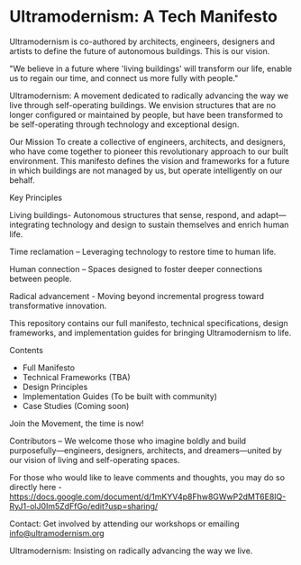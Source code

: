 # Ultramodernism: A Tech Manifesto
Ultramodernism is co-authored by architects, engineers, designers and artists to define the future of autonomous buildings. 
This is our vision.

"We believe in a future where 'living buildings' will transform our life, enable us to regain our time, and connect us more fully with people."

Ultramodernism: 
A movement dedicated to radically advancing the way we live through self-operating buildings. We envision structures that are no longer configured or maintained by people, but have been transformed to be self-operating through technology and exceptional design.

Our Mission
To create a collective of engineers, architects, and designers, who have come together to pioneer this revolutionary approach to our built environment. This manifesto defines the vision and frameworks for a future in which buildings are not managed by us, but operate intelligently on our behalf.


Key Principles

Living buildings- Autonomous structures that sense, respond, and adapt—integrating technology and design to sustain themselves and enrich human life.

Time reclamation – Leveraging technology to restore time to human life.

Human connection – Spaces designed to foster deeper connections between people. 

Radical advancement - Moving beyond incremental progress toward transformative innovation.


This repository contains our full manifesto, technical specifications, design frameworks, and implementation guides for bringing Ultramodernism to life.

Contents

- Full Manifesto
- Technical Frameworks (TBA)
- Design Principles
- Implementation Guides (To be built with community)
- Case Studies (Coming soon)

Join the Movement, the time is now!

Contributors – 
We welcome those who imagine boldly and build purposefully—engineers, designers, architects, and dreamers—united by our vision of living and self-operating spaces.

For those who would like to leave comments and thoughts, you may do so directly here - https://docs.google.com/document/d/1mKYV4p8Fhw8GWwP2dMT6E8lQ-RyJ1-olJ0Im5ZdFfGo/edit?usp=sharing/ 

Contact:
Get involved by attending our workshops or emailing info@ultramodernism.org


Ultramodernism: 
Insisting on radically advancing the way we live.
